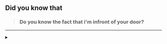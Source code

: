 ## Did you know that

<h3>
  <blockquote>
<!--START_SECTION:debris-->                                                                                                                                                   
Do you know the fact that i'm infront of your door?
    
<!--END_SECTION:debris-->
  </blockquote>
</h3>

-----

<details>
  <summary></summary>

<img src="https://github-readme-stats.vercel.app/api?show_icons=true&hide=issues&username=ekickx"> <img src="https://github-readme-stats.vercel.app/api/top-langs/?layout=compact&username=yrifl">

</details>
